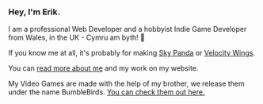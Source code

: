 ### Hey, I'm Erik.

I am a professional Web Developer and a hobbyist Indie Game Developer from Wales, in the UK - Cymru am byth! 🏴󠁧󠁢󠁷󠁬󠁳󠁿

If you know me at all, it's probably for making [Sky Panda](https://bumblebirds.itch.io/sky-panda) or [Velocity Wings](https://bumblebirds.itch.io/velocity-wings).

You can [read more about me](http://erikwatson.me) and my work on my website. 

My Video Games are made with the help of my brother, we release them under the name BumbleBirds. [You can check them out here.](http://bumblebirds.com)
